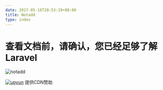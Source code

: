 ```yaml
---
date: 2017-05-16T20:53:19+08:00
title: Notadd
type: index
---
```


# 查看文档前，请确认，您已经足够了解Laravel

![notadd](https://www.notadd.com/src/notadd_logo.svg)


[![upyun](https://www.notadd.com/src/upyun.svg "又拍云")](https://console.upyun.com/register/?invite=r17EYO3BW) 提供CDN赞助


